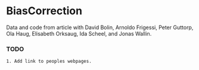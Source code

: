 # BiasCorrection

Data and code from article with
David Bolin, Arnoldo Frigessi, Peter Guttorp, Ola Haug, Elisabeth Orksaug, Ida Scheel, and Jonas Wallin.




### TODO


	1. Add link to peoples webpages.
